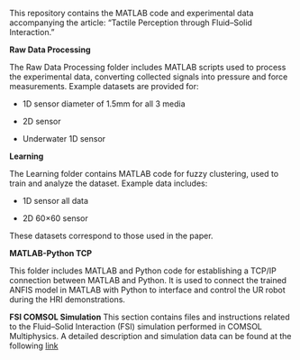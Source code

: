 This repository contains the MATLAB code and experimental data accompanying the article:
“Tactile Perception through Fluid–Solid Interaction.”

**Raw Data Processing**

The Raw Data Processing folder includes MATLAB scripts used to process the experimental data, converting collected signals into pressure and force measurements.
Example datasets are provided for:

- 1D sensor diameter of 1.5mm for all 3 media

- 2D sensor

- Underwater 1D sensor

**Learning**

The Learning folder contains MATLAB code for fuzzy clustering, used to train and analyze the dataset.
Example data includes:

- 1D sensor all data

- 2D 60×60 sensor

These datasets correspond to those used in the paper.

**MATLAB-Python TCP**

This folder includes MATLAB and Python code for establishing a TCP/IP connection between MATLAB and Python.
It is used to connect the trained ANFIS model in MATLAB with Python to interface and control the UR robot during the HRI demonstrations.

**FSI COMSOL Simulation** 
This section contains files and instructions related to the Fluid–Solid Interaction (FSI) simulation performed in COMSOL Multiphysics.
A detailed description and simulation data can be found at the following [link](https://github.com/mwberghuis/softsensor?tab=readme-ov-file)
